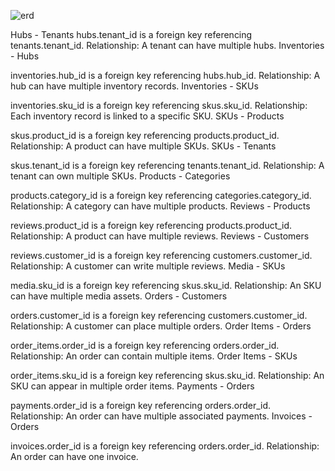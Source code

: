 ![erd](https://github.com/user-attachments/assets/e25846fb-cc0b-427f-a9df-ac927b83c40b)

Hubs - Tenants
hubs.tenant_id is a foreign key referencing tenants.tenant_id.
Relationship: A tenant can have multiple hubs.
Inventories - Hubs

inventories.hub_id is a foreign key referencing hubs.hub_id.
Relationship: A hub can have multiple inventory records.
Inventories - SKUs

inventories.sku_id is a foreign key referencing skus.sku_id.
Relationship: Each inventory record is linked to a specific SKU.
SKUs - Products

skus.product_id is a foreign key referencing products.product_id.
Relationship: A product can have multiple SKUs.
SKUs - Tenants

skus.tenant_id is a foreign key referencing tenants.tenant_id.
Relationship: A tenant can own multiple SKUs.
Products - Categories

products.category_id is a foreign key referencing categories.category_id.
Relationship: A category can have multiple products.
Reviews - Products

reviews.product_id is a foreign key referencing products.product_id.
Relationship: A product can have multiple reviews.
Reviews - Customers

reviews.customer_id is a foreign key referencing customers.customer_id.
Relationship: A customer can write multiple reviews.
Media - SKUs

media.sku_id is a foreign key referencing skus.sku_id.
Relationship: An SKU can have multiple media assets.
Orders - Customers

orders.customer_id is a foreign key referencing customers.customer_id.
Relationship: A customer can place multiple orders.
Order Items - Orders

order_items.order_id is a foreign key referencing orders.order_id.
Relationship: An order can contain multiple items.
Order Items - SKUs

order_items.sku_id is a foreign key referencing skus.sku_id.
Relationship: An SKU can appear in multiple order items.
Payments - Orders

payments.order_id is a foreign key referencing orders.order_id.
Relationship: An order can have multiple associated payments.
Invoices - Orders

invoices.order_id is a foreign key referencing orders.order_id.
Relationship: An order can have one invoice.
